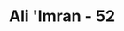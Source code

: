 ---
title: "Ali 'Imran - 52"
no: 52
arabic_no: ٥٢
ayah: ۞ فَلَمَّآ اَحَسَّ عِيْسٰى مِنْهُمُ الْكُفْرَ قَالَ مَنْ اَنْصَارِيْٓ اِلَى اللّٰهِ ۗ قَالَ الْحَوَارِيُّوْنَ نَحْنُ اَنْصَارُ اللّٰهِ ۚ اٰمَنَّا بِاللّٰهِ ۚ وَاشْهَدْ بِاَنَّا مُسْلِمُوْنَ
translation: "Maka ketika Isa merasakan keingkaran mereka (Bani Israil), dia berkata, “Siapakah yang akan menjadi penolong untuk (menegakkan agama) Allah?” Para Hawariyyun (sahabat setianya) menjawab, “Kamilah penolong (agama) Allah. Kami beriman kepada Allah, dan saksikanlah, bahwa kami adalah orang-orang Muslim."
tafsir: "Pada ayat ini dan ayat berikutnya diterangkan hubungan Nabi Isa, dengan kaumnya, dan apa yang telah dijalaninya dari mereka; baik berupa hambatan-hambatan, tantangan, kekerasan, serta rencana-rencana untuk membunuhnya. Selain itu Allah juga menerangkan pertolongan-pertolongan yang telah diberikan kepada golongan orang yang mengakui keesaan Allah, serta ancaman-ancaman-Nya yang disampaikan kepada orang-orang kafir, dan siksaan yang menimpa mereka di dunia dan di akhirat.\n\nTatkala Isa a.s. meyakini bahwa kaumnya Bani Israil tetap dalam kekafiran dan menemui penolakan yang keras dari mereka, bahkan bermaksud menyakitinya, bertanyalah dia \"Siapakah penolong-penolongku kepada Allah?\" Isa benar-benar menemui tantangan yang keras dari orang Yahudi, mereka mengerumuninya dan memperolok-oloknya. Mereka berkata, \"Apakah yang telah dimakan oleh si anu tadi malam, apa yang disimpannya di rumahnya untuk besok pagi?\" Walaupun Isa a.s. dapat menjawabnya, namun mereka tetap memperolok-oloknya. \n\nPada cerita ini terdapat pelajaran bagi Nabi Muhammad saw, dan sekaligus menjadi penghibur baginya. Di sini terbukti bahwa walaupun banyak dikemukakan mukjizat-mukjizat para nabi, tidaklah dengan sendirinya membawa kepada iman. Keimanan itu tergantung kepada manusia yang diajak apakah bersedia untuk menerimanya.\n\nPada saat meningkatnya tantangan dan ancaman itulah Isa mengatakan kepada kaum Hawari, siapa yang bersedia menyerahkan jiwanya kepada Allah dan menolong rasul-Nya. Hawariyun menjawab, \"Kamilah penolong agama Allah\", mereka menyediakan tenaga mereka untuk memperteguh dakwah Rasul Allah dan bersedia memegang teguh ajaran-ajarannya serta meninggalkan ajaran-ajaran yang lalu yang salah. Pertolongan yang diminta Isa a.s. ini tidak menuntut mereka mengikuti peperangan tapi cukup dengan mengamalkan ajaran agama dan dakwahnya.\n\nHawariyun adalah segolongan orang di antara Bani Israil yang beriman kepada Almasih, dan bersedia membantu, menolongnya dan mengikuti cahaya yang diturunkan kepadanya (As-shaff/61:14). Mereka menyatakan kepada Isa a.s. bahwa mereka beriman kepada Allah dan memohon kesaksian bahwa mereka adalah orang-orang yang berserah diri\". Pernyataan ini merupakan faktor yang membawa kemenangan dalam menghadapi perlawanan musuh-musuhnya. Mereka memohon agar mereka dimasukkan ke dalam golongan orang yang mengakui keesaan Allah."
---